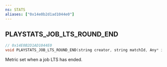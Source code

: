 ```yaml
---
ns: STATS
aliases: ["0x14e0b2d1ad1044e0"]
---
```

## PLAYSTATS_JOB_LTS_ROUND_END

```c
// 0x14E0B2D1AD1044E0
void PLAYSTATS_JOB_LTS_ROUND_END(string creator, string matchId, Any* info, string playlistid);
```

Metric set when a job LTS has ended.

